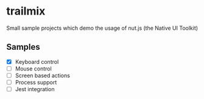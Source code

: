 # trailmix

Small sample projects which demo the usage of nut.js (the Native UI Toolkit)

## Samples
- [x] Keyboard control
- [ ] Mouse control
- [ ] Screen based actions
- [ ] Process support
- [ ] Jest integration
